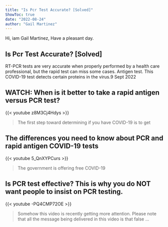 ```yaml
---
title: "Is Pcr Test Accurate? [Solved]"
ShowToc: true 
date: "2022-08-24"
author: "Gail Martinez" 
---
```


Hi, iam Gail Martinez, Have a pleasant day.
## Is Pcr Test Accurate? [Solved]
RT-PCR tests are very accurate when properly performed by a health care professional, but the rapid test can miss some cases. Antigen test. This COVID-19 test detects certain proteins in the virus.9 Sept 2022

## WATCH: When is it better to take a rapid antigen versus PCR test?
{{< youtube z8M3Cj4Hdys >}}
>The first step toward determining if you have COVID-19 is to get 

## The differences you need to know about PCR and rapid antigen COVID-19 tests
{{< youtube 5_QnXYPCurs >}}
>The government is offering free COVID-19 

## Is PCR test effective?   This is why you do NOT want people to insist on PCR testing.
{{< youtube -PQ4CMP72OE >}}
>Somehow this video is recently getting more attention. Please note that all the message being delivered in this video is that false ...

